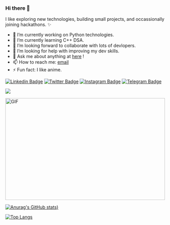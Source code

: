 ### Hi there 👋

I like exploring new technologies, building small projects, and occassionally joining hackathons. ✨
<!-- **Tusharr08/Tusharr08** is a ✨ _special_ ✨ repository because its `README.md` (this file) appears on your GitHub profile. -->

- 🔭 I’m currently working on Python technologies.
- 🌱 I’m currently learning C++ DSA.
- 👯 I’m looking forward to collaborate with lots of devlopers.
- 🤔 I’m looking for help with improving my dev skills.
- 💬 Ask me about anything at [here](https://github.com/Tusharr08/Tusharr08/issues) !
- 📫 How to reach me: [email](guptatushar020202@gmail.com)
- ⚡ Fun fact: I like anime.

[![Linkedin Badge](https://img.shields.io/badge/-LinkedIn-0e76a8?style=flat-square&logo=Linkedin&logoColor=white)](https://linkedin.com/in/tushargupta08)
[![Twitter Badge](https://img.shields.io/badge/-Twitter-00acee?style=flat-square&logo=Twitter&logoColor=white)](https://twitter.com/callmetushh)
[![Instagram Badge](https://img.shields.io/badge/-Instagram-e4405f?style=flat-square&logo=Instagram&logoColor=white)](https://www.instagram.com/tusharr._.08/)
[![Telegram Badge](https://img.shields.io/badge/-Telegram-0088cc?style=flat-square&logo=Telegram&logoColor=white)](https://t.me/tusharr_08)

<!--[![Website Badge](https://img.shields.io/badge/Website-3b5998?style=flat-square&logo=google-chrome&logoColor=white)](https://iampavangandhi.github.io/)-->

![](https://komarev.com/ghpvc/?username=your-github-username&color=blueviolet&label=PROFILE+VIEWS&style=plastic)



  <img align="middle" alt="GIF" src="https://github.com/abhisheknaiidu/abhisheknaiidu/blob/master/code.gif?raw=true" width="500" height="320" />


[![Anurag's GitHub stats](https://github-readme-stats.vercel.app/api?username=Tusharr08&show_icons=true&theme=tokyonight))](https://github.com/anuraghazra/github-readme-stats)


[![Top Langs](https://github-readme-stats.vercel.app/api/top-langs/?username=Tusharr08&layout=compact)](https://github.com/anuraghazra/github-readme-stats)
